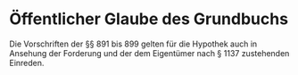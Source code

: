 # Öffentlicher Glaube des Grundbuchs

Die Vorschriften der §§ 891 bis 899 gelten für die Hypothek auch in Ansehung der Forderung und der dem Eigentümer nach § 1137 zustehenden Einreden.